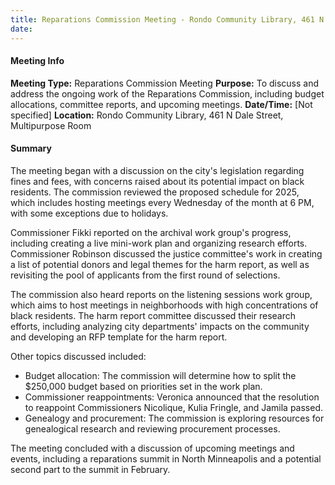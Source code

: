 ```yaml
---
title: Reparations Commission Meeting - Rondo Community Library, 461 N Dale Street, Multipurpose Room
date: 
---
```

#### Meeting Info
**Meeting Type:** Reparations Commission Meeting
**Purpose:** To discuss and address the ongoing work of the Reparations Commission, including budget allocations, committee reports, and upcoming meetings.
**Date/Time:** [Not specified]
**Location:** Rondo Community Library, 461 N Dale Street, Multipurpose Room

#### Summary
The meeting began with a discussion on the city's legislation regarding fines and fees, with concerns raised about its potential impact on black residents. The commission reviewed the proposed schedule for 2025, which includes hosting meetings every Wednesday of the month at 6 PM, with some exceptions due to holidays.

Commissioner Fikki reported on the archival work group's progress, including creating a live mini-work plan and organizing research efforts. Commissioner Robinson discussed the justice committee's work in creating a list of potential donors and legal themes for the harm report, as well as revisiting the pool of applicants from the first round of selections.

The commission also heard reports on the listening sessions work group, which aims to host meetings in neighborhoods with high concentrations of black residents. The harm report committee discussed their research efforts, including analyzing city departments' impacts on the community and developing an RFP template for the harm report.

Other topics discussed included:

* Budget allocation: The commission will determine how to split the $250,000 budget based on priorities set in the work plan.
* Commissioner reappointments: Veronica announced that the resolution to reappoint Commissioners Nicolique, Kulia Fringle, and Jamila passed.
* Genealogy and procurement: The commission is exploring resources for genealogical research and reviewing procurement processes.

The meeting concluded with a discussion of upcoming meetings and events, including a reparations summit in North Minneapolis and a potential second part to the summit in February.

